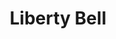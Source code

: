 ---
pid: LS89
title: Liberty Bell
location_transcription: 5th and Market
zipcode: '19106'
outside_phl: 
neighborhood: Society Hill,Old City
age: '58'
age_range: 50-59
instagram: 
image_file_name: LS_89.jpg
proposal_transcription: The liberty bell is a monument that I want to honor. It speaks
  to the truth of people, and our acceptance of others. It gives people a reminder
  that all freedom is for everybody; don't take it for granted. I would honor it  instead
  of creating a new monument. I love this city because of our amazing museums and
  poems on art.
topic: History,Freedom
topic_summary: 0, 0
type: Other No Form
keywords_other: liberty bell
credit: Chris Dupell
image_labels: 
twitter: 
facebook: 
permalink: "/monuments/ls89/"
layout: item-page
---